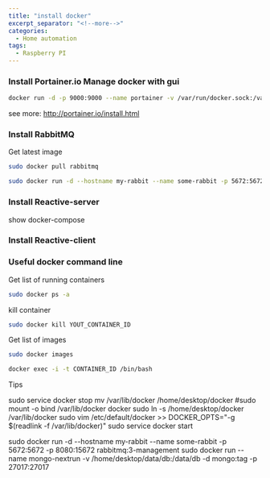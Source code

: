 ```yaml
---
title: "install docker"
excerpt_separator: "<!--more-->"
categories:
  - Home automation
tags:
  - Raspberry PI
---
```


### Install Portainer.io Manage docker with gui


```bash
docker run -d -p 9000:9000 --name portainer -v /var/run/docker.sock:/var/run/docker.sock portainer/portainer
```

see more: http://portainer.io/install.html

### Install RabbitMQ

Get latest image
```bash
sudo docker pull rabbitmq
```

```bash
sudo docker run -d --hostname my-rabbit --name some-rabbit -p 5672:5672 -p 8080:15672 rabbitmq:3-management
```

### Install Reactive-server

show docker-compose

### Install Reactive-client


### Useful docker command line


Get list of running containers
```bash
sudo docker ps -a 
```

kill container
```bash
sudo docker kill YOUT_CONTAINER_ID
```

Get list of images
```bash
sudo docker images

docker exec -i -t CONTAINER_ID /bin/bash
```

Tips

sudo service docker stop
mv /var/lib/docker /home/desktop/docker
#sudo mount -o bind /var/lib/docker docker
sudo ln -s /home/desktop/docker /var/lib/docker
sudo vim /etc/default/docker >> DOCKER_OPTS="-g $(readlink -f /var/lib/docker)"
sudo service docker start



sudo docker run -d --hostname my-rabbit --name some-rabbit -p 5672:5672 -p 8080:15672 rabbitmq:3-management
sudo docker run --name mongo-nextrun -v /home/desktop/data/db:/data/db -d mongo:tag -p 27017:27017

